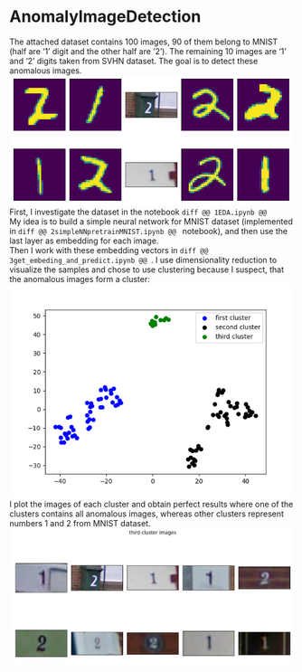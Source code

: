 # AnomalyImageDetection

The attached dataset contains 100 images, 90 of them belong to MNIST (half are ‘1’ digit and the other half are ‘2’). The remaining 10 images are ‘1’ and ‘2’ digits taken from SVHN dataset. The goal is to detect these anomalous images.<br />
![alt text](https://github.com/AnnPike/AnomalyImageDetection/blob/main/dataset.png)<br />
First, I investigate the dataset in the notebook ```diff @@ 1EDA.ipynb @@ ``` <br />
My idea is to build a simple neural network for MNIST dataset (implemented in ```diff @@ 2simpleNNpretrainMNIST.ipynb @@ ``` notebook), and then use the last layer as embedding for each image. <br />
Then I work with these embedding vectors in ```diff @@ 3get_embeding_and_predict.ipynb @@ ```. I use dimensionality reduction to visualize the samples and chose to use clustering because I suspect, that the anomalous images form a cluster:<br />
![alt text](https://github.com/AnnPike/AnomalyImageDetection/blob/main/clustering.png)<br />
I plot the images of each cluster and obtain perfect results where one of the clusters contains all anomalous images, whereas other clusters represent numbers 1 and 2 from MNIST dataset.<br />
![alt text](https://github.com/AnnPike/AnomalyImageDetection/blob/main/anomaly_cluster.png)
